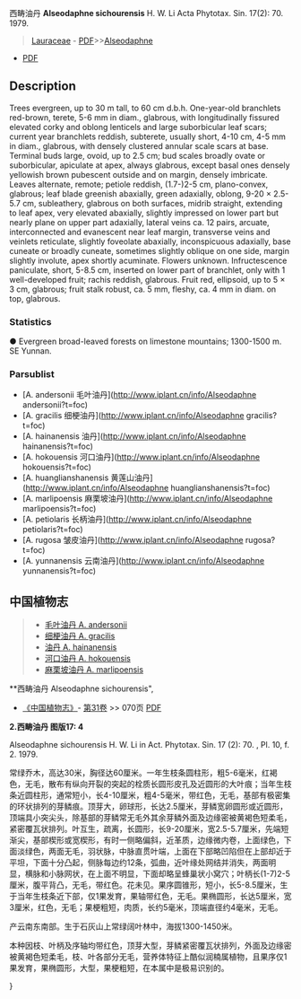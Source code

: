 西畴油丹 **Alseodaphne sichourensis** H. W. Li Acta Phytotax. Sin. 17(2): 70. 1979.

> [Lauraceae](http://www.iplant.cn/info/Lauraceae?t=foc) - [PDF](http://www.iplant.cn/foc/pdf/Lauraceae.pdf)>>[Alseodaphne](http://www.iplant.cn/info/Alseodaphne?t=foc)
 - [PDF](http://www.iplant.cn/foc/pdf/Alseodaphne.pdf)

## Description

Trees evergreen, up to 30 m tall, to 60 cm d.b.h. One-year-old branchlets red-brown, terete, 5-6 mm in diam., glabrous, with longitudinally fissured elevated corky and oblong lenticels and large suborbicular leaf scars; current year branchlets reddish, subterete, usually short, 4-10 cm, 4-5 mm in diam., glabrous, with densely clustered annular scale scars at base. Terminal buds large, ovoid, up to 2.5 cm; bud scales broadly ovate or suborbicular, apiculate at apex, always glabrous, except basal ones densely yellowish brown pubescent outside and on margin, densely imbricate. Leaves alternate, remote; petiole reddish, (1.7-)2-5 cm, plano-convex, glabrous; leaf blade greenish abaxially, green adaxially, oblong, 9-20 × 2.5-5.7 cm, subleathery, glabrous on both surfaces, midrib straight, extending to leaf apex, very elevated abaxially, slightly impressed on lower part but nearly plane on upper part adaxially, lateral veins ca. 12 pairs, arcuate, interconnected and evanescent near leaf margin, transverse veins and veinlets reticulate, slightly foveolate abaxially, inconspicuous adaxially, base cuneate or broadly cuneate, sometimes slightly oblique on one side, margin slightly involute, apex shortly acuminate. Flowers unknown. Infructescence paniculate, short, 5-8.5 cm, inserted on lower part of branchlet, only with 1 well-developed fruit; rachis reddish, glabrous. Fruit red, ellipsoid, up to 5 × 3 cm, glabrous; fruit stalk robust, ca. 5 mm, fleshy, ca. 4 mm in diam. on top, glabrous.

### Statistics
● Evergreen broad-leaved forests on limestone mountains; 1300-1500 m. SE Yunnan.

### Parsublist

* [A.  andersonii  毛叶油丹](http://www.iplant.cn/info/Alseodaphne andersonii?t=foc)
* [A.  gracilis  细梗油丹](http://www.iplant.cn/info/Alseodaphne gracilis?t=foc)
* [A.  hainanensis  油丹](http://www.iplant.cn/info/Alseodaphne hainanensis?t=foc)
* [A.  hokouensis  河口油丹](http://www.iplant.cn/info/Alseodaphne hokouensis?t=foc)
* [A.  huanglianshanensis  黄莲山油丹](http://www.iplant.cn/info/Alseodaphne huanglianshanensis?t=foc)
* [A.  marlipoensis  麻栗坡油丹](http://www.iplant.cn/info/Alseodaphne marlipoensis?t=foc)
* [A.  petiolaris  长柄油丹](http://www.iplant.cn/info/Alseodaphne petiolaris?t=foc)
* [A.  rugosa  皱皮油丹](http://www.iplant.cn/info/Alseodaphne rugosa?t=foc)
* [A.  yunnanensis  云南油丹](http://www.iplant.cn/info/Alseodaphne yunnanensis?t=foc)


## 中国植物志

> * [毛叶油丹  A.  andersonii](Alseodaphne-andersonii-毛叶油丹.md)
> * [细梗油丹  A.  gracilis](Alseodaphne-gracilis-细梗油丹.md)
> * [油丹  A.  hainanensis](Alseodaphne-hainanensis-油丹.md)
> * [河口油丹  A.  hokouensis](Alseodaphne-hokouensis-河口油丹.md)
> * [麻栗坡油丹  A.  marlipoensis](Alseodaphne-marlipoensis-麻栗坡油丹.md)


**西畴油丹 Alseodaphne sichourensis",

* [《中国植物志》](http://www.iplant.cn/frps)- [第31卷](http://www.iplant.cn/frps/vol/31) >> 070页 [PDF](http://www.iplant.cn/frps/pdf/31/070.pdf)


**2.西畴油丹 图版17: 4**

Alseodaphne sichourensis H. W. Li in Act. Phytotax. Sin. 17 (2): 70. , Pl. 10, f. 2. 1979.

常绿乔木，高达30米，胸径达60厘米。一年生枝条圆柱形，粗5-6毫米，红褐色，无毛，散布有纵向开裂的突起的栓质长圆形皮孔及近圆形的大叶痕；当年生枝条近圆柱形，通常短小，长4-10厘米，粗4-5毫米，带红色，无毛，基部有极密集的环状排列的芽鳞痕。顶芽大，卵球形，长达2.5厘米，芽鳞宽卵圆形或近圆形，顶端具小突尖头，除基部的芽鳞常无毛外其余芽鳞外面及边缘密被黄褐色短柔毛，紧密覆瓦状排列。叶互生，疏离，长圆形，长9-20厘米，宽2.5-5.7厘米，先端短渐尖，基部楔形或宽楔形，有时一侧略偏斜，近革质，边缘微内卷，上面绿色，下面淡绿色，两面无毛，羽状脉，中脉直贯叶端，上面在下部略凹陷但在上部却近于平坦，下面十分凸起，侧脉每边约12条，弧曲，近叶缘处网结并消失，两面明显，横脉和小脉网状，在上面不明显，下面却略呈蜂巢状小窝穴；叶柄长(1-7)2-5厘米，腹平背凸，无毛，带红色。花未见。果序圆锥形，短小，长5-8.5厘米，生于当年生枝条近下部，仅1果发育，果轴带红色，无毛。果椭圆形，长达5厘米，宽3厘米，红色，无毛；果梗粗短，肉质，长约5毫米，顶端直径约4毫米，无毛。

产云南东南部。生于石灰山上常绿阔叶林中，海拔1300-1450米。

本种因枝、叶柄及序轴均带红色，顶芽大型，芽鳞紧密覆瓦状排列，外面及边缘密被黄褐色短柔毛，枝、叶各部分无毛，营养体特征上酷似润楠属植物，且果序仅1果发育，果椭圆形，大型，果梗粗短，在本属中是极易识别的。

}